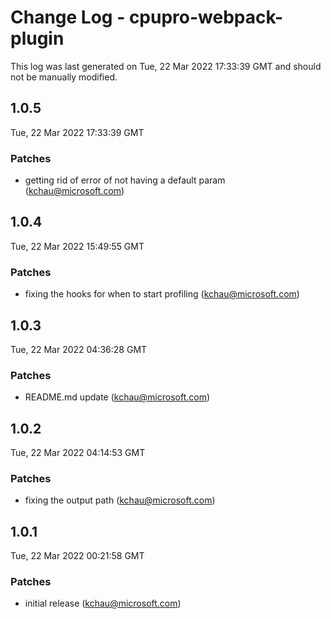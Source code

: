 # Change Log - cpupro-webpack-plugin

This log was last generated on Tue, 22 Mar 2022 17:33:39 GMT and should not be manually modified.

<!-- Start content -->

## 1.0.5

Tue, 22 Mar 2022 17:33:39 GMT

### Patches

- getting rid of error of not having a default param (kchau@microsoft.com)

## 1.0.4

Tue, 22 Mar 2022 15:49:55 GMT

### Patches

- fixing the hooks for when to start profiling (kchau@microsoft.com)

## 1.0.3

Tue, 22 Mar 2022 04:36:28 GMT

### Patches

- README.md update (kchau@microsoft.com)

## 1.0.2

Tue, 22 Mar 2022 04:14:53 GMT

### Patches

- fixing the output path (kchau@microsoft.com)

## 1.0.1

Tue, 22 Mar 2022 00:21:58 GMT

### Patches

- initial release (kchau@microsoft.com)

